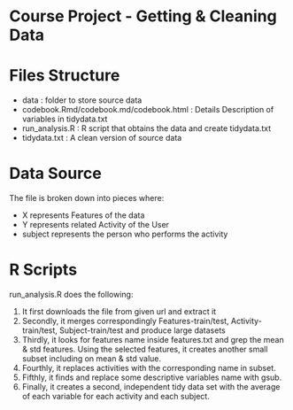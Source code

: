 # Course Project - Getting & Cleaning Data
# Files Structure
- data : folder to store source data
- codebook.Rmd/codebook.md/codebook.html : Details Description of variables in tidydata.txt
- run_analysis.R : R script that obtains the data and create tidydata.txt
- tidydata.txt : A clean version of source data

# Data Source
The file is broken down into pieces where: 
- X represents Features of the data
- Y represents related Activity of the User
- subject represents the person who performs the activity

# R Scripts
run_analysis.R does the following:

1. It first downloads the file from given url and extract it
2. Secondly, it merges correspondingly Features-train/test, Activity-train/test, Subject-train/test and produce large datasets
3. Thirdly, it looks for features name inside features.txt and grep the mean & std features. Using the selected features, it creates another small subset including on mean & std value.
4. Fourthly, it replaces activities with the corresponding name in subset.
5. Fifthly, it finds and replace some descriptive variables name with gsub.
6. Finally, it creates a second, independent tidy data set with the average of each variable for each activity and each subject.
